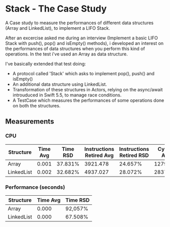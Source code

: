 # Stack - The Case Study

A Case study to measure the performances of different data structures (Array and LinkedList), to implement a LIFO Stack.

After an excercise asked me during an interview (Implement a basic LIFO Stack with push(), pop() and isEmpty() methods), i developed an interest on the performances of data structures when you perform this kind of operations. In the test i've used an Array as data structure.

I've basically extended that test doing:
- A protocol called 'Stack' which asks to implement pop(), push() and isEmpty()
- An additional data structure using LinkedList.
- Transformation of these structures in Actors, relying on the async/await introuduced in Swift 5.5, to manage race conditions.
- A TestCase which measures the performances of some operations done on both the structures.

## Measurements

### CPU

| Structure  | Time Avg | Time RSD | Instructions Retired Avg | Instructions Retired RSD | Cycles Avg | Cycles RSD |
|------------|----------|----------|--------------------------|--------------------------|------------|------------|
| Array      |   0.001  |  37.831% |         3921.478         |          24.657%         |  1279.858  |   39.064%  |
| LinkedList |   0.002  |  32.682% |         4937.027         |          28.072%         |  2837.316  |   27.178%  |


### Performance (seconds)

| Structure  | Time Avg | Time RSD |
|------------|----------|----------|
| Array      |   0.000  |  92,057% |
| LinkedList |   0.000  |  67.508% |
